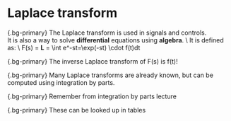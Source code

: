 # Laplace transform
{.bg-primary}
The Laplace transform is used in signals and controls. \
It is also a way to solve **differential** equations using **algebra**. \ 
It is defined as: \ 
F(s) = **L** = \int e^-st=\exp(-st) \cdot f(t)dt



{.bg-primary}
The inverse Laplace transform of F(s) is f(t)!

{.bg-primary}
Many Laplace transforms are already known, but can be computed using integration by parts.













{.bg-primary}
Remember from integration by parts lecture



{.bg-primary}
These can be looked up in tables
